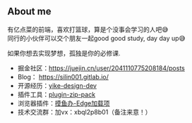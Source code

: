 ## About me
有亿点菜的前端，喜欢打篮球，算是个没事会学习的人吧😅  
同行的小伙伴可以交个朋友一起good good study, day day up😅

如果你想去实现梦想，孤独是你的必修课.  

<!-- 统计代码提交展示 -->
<!-- ![](https://github-readme-stats.vercel.app/api?username=silin001&theme=dark)  -->


* 掘金社区：https://juejin.cn/user/2041110775208184/posts
* Blog： https://silin001.gitlab.io/
* 开源经历：[yike-design-dev](https://github.com/ecaps1038/yike-design-dev)
* 插件工具：[plugin-zip-pack](https://www.npmjs.com/package/plugin-zip-pack)
* 浏览器插件：[摸鱼办-Edge加载项](https://microsoftedge.microsoft.com/addons/detail/%E6%91%B8%E9%B1%BC%E5%8A%9E/ilgmkgmdokhcmpdkkejlgkheoapahall?hl=zh-CN)
* 技术交流群：加vx：xbql2p8b01（备注来意！）

  
<!--
**silin001/silin001** is a ✨ _special_ ✨ repository because its `README.md` (this file) appears on your GitHub profile.

Here are some ideas to get you started:

- 🔭 I’m currently working on ...
- 🌱 I’m currently learning ...
- 👯 I’m looking to collaborate on ...
- 🤔 I’m looking for help with ...
- 💬 Ask me about ...
- 📫 How to reach me: ...
- 😄 Pronouns: ...
- ⚡ Fun fact: ...
-->
